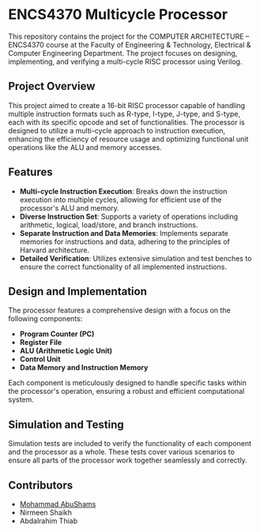 # ENCS4370 Multicycle Processor

This repository contains the project for the COMPUTER ARCHITECTURE – ENCS4370 course at the Faculty of Engineering & Technology, Electrical & Computer Engineering Department. The project focuses on designing, implementing, and verifying a multi-cycle RISC processor using Verilog.

## Project Overview

This project aimed to create a 16-bit RISC processor capable of handling multiple instruction formats such as R-type, I-type, J-type, and S-type, each with its specific opcode and set of functionalities. The processor is designed to utilize a multi-cycle approach to instruction execution, enhancing the efficiency of resource usage and optimizing functional unit operations like the ALU and memory accesses.


## Features

- **Multi-cycle Instruction Execution**: Breaks down the instruction execution into multiple cycles, allowing for efficient use of the processor's ALU and memory.
- **Diverse Instruction Set**: Supports a variety of operations including arithmetic, logical, load/store, and branch instructions.
- **Separate Instruction and Data Memories**: Implements separate memories for instructions and data, adhering to the principles of Harvard architecture.
- **Detailed Verification**: Utilizes extensive simulation and test benches to ensure the correct functionality of all implemented instructions.

## Design and Implementation

The processor features a comprehensive design with a focus on the following components:

- **Program Counter (PC)**
- **Register File**
- **ALU (Arithmetic Logic Unit)**
- **Control Unit**
- **Data Memory and Instruction Memory**

Each component is meticulously designed to handle specific tasks within the processor's operation, ensuring a robust and efficient computational system.

## Simulation and Testing

Simulation tests are included to verify the functionality of each component and the processor as a whole. These tests cover various scenarios to ensure all parts of the processor work together seamlessly and correctly.

## Contributors

- [Mohammad AbuShams](https://github.com/MohammadAbuShams)
- Nirmeen Shaikh
- Abdalrahim Thiab


